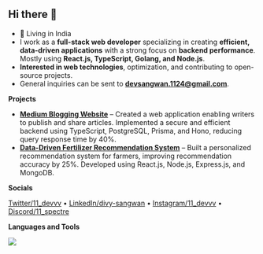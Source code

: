 ## Hi there 👋


- 📍 Living in India
- I work as a **full-stack web developer** specializing in creating **efficient, data-driven applications** with a strong focus on **backend performance**. Mostly using **React.js, TypeScript, Golang, and Node.js**.
- **Interested in web technologies**, optimization, and contributing to open-source projects.
- General inquiries can be sent to **devsangwan.1124@gmail.com**.

**Projects**

- **[Medium Blogging Website](https://github.com/divy-11/Medium)** – Created a web application enabling writers to publish and share articles. Implemented a secure and efficient backend using TypeScript, PostgreSQL, Prisma, and Hono, reducing query response time by 40%.
- **[Data-Driven Fertilizer Recommendation System](https://github.com/divy-11/Fertilizer-Recommendation-System)** – Built a personalized recommendation system for farmers, improving recommendation accuracy by 25%. Developed using React.js, Node.js, Express.js, and MongoDB.

**Socials**

[Twitter/11_devvv](https://x.com/11_devvv) &bullet; [LinkedIn/divy-sangwan](https://www.linkedin.com/in/divy-sangwan/) &bullet; [Instagram/11_devvv](https://www.instagram.com/11_devvv/) &bullet; [Discord/11_spectre](https://discord.com/users/11_spectre) 

**Languages and Tools**
<p>
<img src="https://skillicons.dev/icons?i=js,ts,go,cpp,nextjs,react,nodejs,express,mongodb,docker,postgres,prisma,redux,tailwindcss,kubernetes,bootstrap,materialui,css,html,bash,cloudflare,workers,git,npm,postman,github,figma" />
</p>
